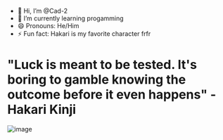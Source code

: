 - 👋 Hi, I’m @Cad-2
- 🌱 I’m currently learning progamming
- 😄 Pronouns: He/Him
- ⚡ Fun fact: Hakari is my favorite character frfr

# "Luck is meant to be tested. It's boring to gamble knowing the outcome before it even happens" - Hakari Kinji #
![image](https://github.com/user-attachments/assets/35c1e793-a111-4cb4-8c56-e34218d63031)
